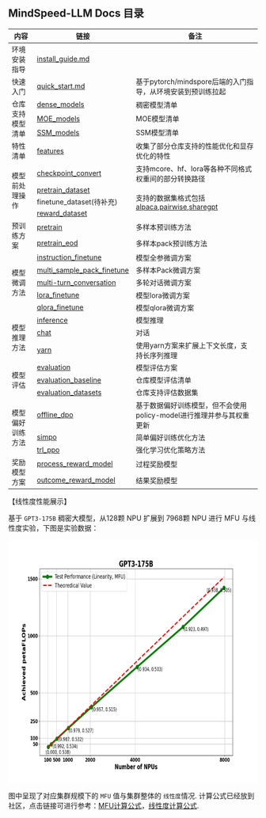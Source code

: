 ## MindSpeed-LLM Docs 目录

<table>
  <thead>
    <tr>
      <th>内容</th>
      <th>链接</th>
      <th>备注</th>
    </tr>
  </thead>
  <tbody>
    <tr>
      <td rowspan="1">环境安装指导</td>
      <td><a href="./pytorch/install_guide.md">install_guide.md</a></td>
      <td></td>
    </tr>
    <tr>
      <td rowspan="1">快速入门</td>
      <td><a href="./quick_start.md">quick_start.md</a></td>
      <td>基于pytorch/mindspore后端的入门指导，从环境安装到预训练拉起</td>
    </tr>
    <tr>
      <td rowspan="3">仓库支持模型清单</td>
      <td><a href="pytorch/models/dense_model.md">dense_models</a></td>
      <td>稠密模型清单</td>
    </tr>
    <tr>
      <td><a href="pytorch/models/moe_model.md">MOE_models</a></td>
      <td>MOE模型清单</td>
    </tr>
    <tr>
      <td><a href="pytorch/models/ssm_model.md">SSM_models</a></td>
      <td>SSM模型清单</td>
    </tr>
    <tr>
      <td rowspan="1">特性清单</td>
      <td rowspan="1"><a href="pytorch/features/">features</a></td>
      <td rowspan="1">收集了部分仓库支持的性能优化和显存优化的特性</td>
    </tr>
    <tr>
      <td rowspan="4">模型前处理操作</td>
      <td rowspan="1"><a href="pytorch/solutions/checkpoint_convert.md">checkpoint_convert</a></td>
      <td rowspan="1">支持mcore、hf、lora等各种不同格式权重间的部分转换路径</td>
    </tr>
    <tr>
      <td rowspan="1"><a href="pytorch/solutions/pretrain/pretrain_dataset.md">pretrain_dataset</a></td>
      <td rowspan="3">支持的数据集格式包括<a href="pytorch/solutions/finetune/datasets/alpaca_dataset.md">alpaca</a>,<a href="pytorch/solutions/finetune/datasets/pairwise_dataset.md">pairwise</a>,<a href="pytorch/solutions/finetune/datasets/sharegpt_dataset.md">sharegpt</a></td>
    </tr>
    <tr>
      <td rowspan="1">finetune_dataset(待补充)</td>
    </tr>
    <tr>
      <td rowspan="1"><a href="pytorch/solutions/preference-alignment/process_reward_dataset.md">reward_dataset</a></td>
    </tr>
    <tr>
      <td rowspan="2">预训练方案</td>
      <td><a href="pytorch/solutions/pretrain/pretrain.md">pretrain</a></td>
      <td>多样本预训练方法</td>
    </tr>
    <tr>
      <td><a href="pytorch/solutions/pretrain/pretrain_eod.md">pretrain_eod</a></td>
      <td>多样本pack预训练方法</td>
    </tr>
    <tr>
      <td rowspan="5">模型微调方法</td>
      <td rowspan="1"><a href="pytorch/solutions/finetune/instruction_finetune.md">instruction_finetune</a></td>
      <td rowspan="1">模型全参微调方案</td>
    </tr>
    <tr>
      <td rowspan="1"><a href="pytorch/solutions/finetune/multi_sample_pack_finetune.md">multi_sample_pack_finetune</a></td>
      <td rowspan="1">多样本Pack微调方案</td>
    </tr>
    <tr>
      <td rowspan="1"><a href="pytorch/solutions/finetune/multi-turn_conversation.md">multi-turn_conversation</a></td>
      <td rowspan="1">多轮对话微调方案</td>
    </tr>
    <tr>
      <td rowspan="1"><a href="pytorch/solutions/finetune/lora_finetune.md">lora_finetune</a></td>
      <td rowspan="1">模型lora微调方案</td>
    </tr>
    <tr>
      <td rowspan="1"><a href="pytorch/solutions/finetune/qlora_finetune.md">qlora_finetune</a></td>
      <td rowspan="1">模型qlora微调方案</td>
    </tr>
    <tr>
      <td rowspan="3">模型推理方法</td>
      <td rowspan="1"><a href="pytorch/solutions/inference/inference.md">inference</a></td>
      <td rowspan="1">模型推理</td>
    </tr>
    <tr>
      <td rowspan="1"><a href="pytorch/solutions/inference/chat.md">chat</a></td>
      <td rowspan="1">对话</td>
    </tr>
    <tr>
      <td rowspan="1"><a href="pytorch/features/yarn.md">yarn</a></td>
      <td rowspan="1">使用yarn方案来扩展上下文长度，支持长序列推理</td>
    </tr>
    <tr>
      <td rowspan="3">模型评估</td>
      <td><a href="pytorch/solutions/evaluation/evaluation_guide.md">evaluation</a></td>
      <td rowspan="1">模型评估方案</td>
    </tr>
    <tr>
      <td><a href="pytorch/models/models_evaluation.md">evaluation_baseline</a></td>
      <td rowspan="1">仓库模型评估清单</td>
    </tr>
    <tr>
      <td><a href="pytorch/solutions/evaluation/evaluation_datasets">evaluation_datasets</a></td>
      <td rowspan="1">仓库支持评估数据集</td>
    </tr>
    <tr>
      <td rowspan="3">模型偏好训练方法</td>
      <td rowspan="1"><a href="pytorch/solutions/preference-alignment/offline_dpo.md">offline_dpo</a></td>
      <td rowspan="1">基于数据偏好训练模型，但不会使用policy-model进行推理并参与其权重更新</td>
    </tr>
    <tr>
      <td rowspan="1"><a href="pytorch/solutions/preference-alignment/simpo.md">simpo</a></td>
      <td rowspan="1">简单偏好训练优化方法</td>
    </tr>
    <tr>
      <td rowspan="1"><a href="pytorch/solutions/preference-alignment/trl_ppo.md">trl_ppo</a></td>
      <td rowspan="1">强化学习优化策略方法</td>
    </tr>
    <tr>
      <td rowspan="2">奖励模型方案</td>
      <td><a href="pytorch/solutions/preference-alignment/process_reward_model.md">process_reward_model</a></td>
      <td rowspan="1">过程奖励模型</td>
    </tr>
    <tr>
      <td><a href="pytorch/solutions/preference-alignment/outcome_reward_model.md">outcome_reward_model</a></td>
      <td rowspan="1">结果奖励模型</td>
    </tr>
  </tbody>
</table>


【线性度性能展示】

基于 `GPT3-175B` 稠密大模型，从128颗 NPU 扩展到 7968颗 NPU 进行 MFU 与线性度实验，下图是实验数据：

<p align="center"> <img src="../sources/images/readme/linearity&mfu.png" height="490px" width="715px"> </p>

图中呈现了对应集群规模下的 `MFU` 值与集群整体的 `线性度`情况. 计算公式已经放到社区，点击链接可进行参考：[MFU计算公式](https://gitee.com/ascend/ModelLink/wikis/%E6%9C%AF%E8%AF%AD%E5%AE%9A%E4%B9%89/%E5%A4%A7%E6%A8%A1%E5%9E%8B%20MFU%20%E8%AE%A1%E7%AE%97%E5%85%AC%E5%BC%8F)，[线性度计算公式](https://gitee.com/ascend/ModelLink/wikis/%E6%9C%AF%E8%AF%AD%E5%AE%9A%E4%B9%89/%E7%BA%BF%E6%80%A7%E5%BA%A6%E5%85%AC%E5%BC%8F).